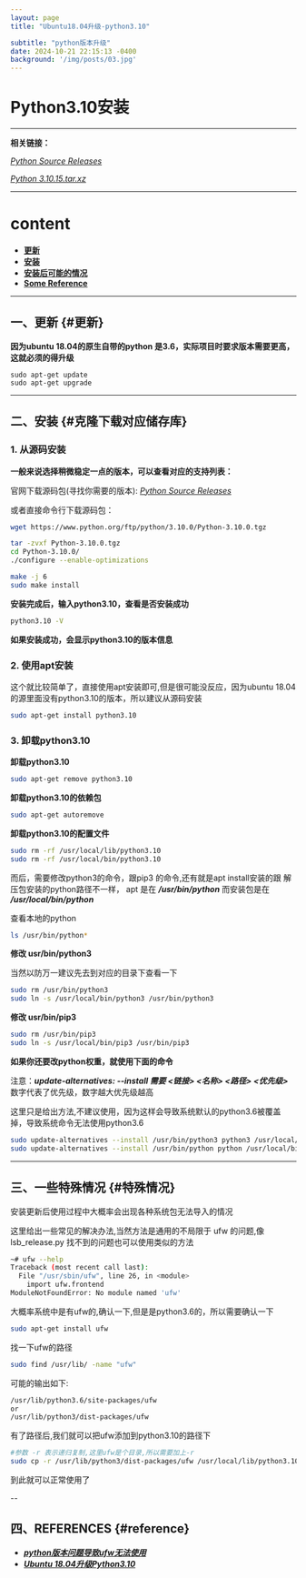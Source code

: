 ```yaml
---
layout: page
title: "Ubuntu18.04升级-python3.10"

subtitle: "python版本升级"
date: 2024-10-21 22:15:13 -0400
background: '/img/posts/03.jpg'
---
```


# Python3.10安装


---


**相关链接：**

[*Python Source Releases*](https://www.python.org/downloads/source/)

[*Python 3.10.15.tar.xz*](https://www.python.org/ftp/python/3.10.15/Python-3.10.15.tar.xz)



---


# content
 - [**更新**](#更新)
 - [**安装**](#克隆下载对应储存库)
 - [**安装后可能的情况**](#特殊情况)
 - [**Some Reference**](#reference)


---


## 一、更新 {#更新}

**因为ubuntu 18.04的原生自带的python 是3.6，实际项目时要求版本需要更高，这就必须的得升级**

```
sudo apt-get update
sudo apt-get upgrade
```

---


## 二、安装 {#克隆下载对应储存库}



### 1. **从源码安装**

**一般来说选择稍微稳定一点的版本，可以查看对应的支持列表：** 

官网下载源码包(寻找你需要的版本):
[*Python Source Releases*](https://www.python.org/downloads/source/)

或者直接命令行下载源码包：

```bash
wget https://www.python.org/ftp/python/3.10.0/Python-3.10.0.tgz
```
```bash
tar -zvxf Python-3.10.0.tgz 
cd Python-3.10.0/
./configure --enable-optimizations

make -j 6
sudo make install

```

**安装完成后，输入python3.10，查看是否安装成功**

```bash
python3.10 -V
```

**如果安装成功，会显示python3.10的版本信息**

### 2. **使用apt安装**

这个就比较简单了，直接使用apt安装即可,但是很可能没反应，因为ubuntu 18.04的源里面没有python3.10的版本，所以建议从源码安装
```bash
sudo apt-get install python3.10
```


### 3. **卸载python3.10**

**卸载python3.10**

```bash
sudo apt-get remove python3.10
```

**卸载python3.10的依赖包**

```bash
sudo apt-get autoremove
```

**卸载python3.10的配置文件**

```bash
sudo rm -rf /usr/local/lib/python3.10
sudo rm -rf /usr/local/bin/python3.10
```

而后，需要修改python3的命令，跟pip3 的命令,还有就是apt install安装的跟 解压包安装的python路径不一样， apt 是在 ***/usr/bin/python*** 而安装包是在 ***/usr/local/bin/python***

查看本地的python
```bash
ls /usr/bin/python*
```
**修改 usr/bin/python3**

当然以防万一建议先去到对应的目录下查看一下
```bash
sudo rm /usr/bin/python3
sudo ln -s /usr/local/bin/python3 /usr/bin/python3
```
**修改 usr/bin/pip3**

```bash
sudo rm /usr/bin/pip3
sudo ln -s /usr/local/bin/pip3 /usr/bin/pip3
```

**如果你还要改python权重，就使用下面的命令**

注意：***update-alternatives: --install 需要 <链接> <名称> <路径> <优先级>*** 数字代表了优先级，数字越大优先级越高

这里只是给出方法,不建议使用，因为这样会导致系统默认的python3.6被覆盖掉，导致系统命令无法使用python3.6

```bash
sudo update-alternatives --install /usr/bin/python3 python3 /usr/local/bin/python3.10 2
sudo update-alternatives --install /usr/bin/python python /usr/local/bin/python3.10 1
```


---



## 三、一些特殊情况 {#特殊情况}

安装更新后使用过程中大概率会出现各种系统包无法导入的情况

这里给出一些常见的解决办法,当然方法是通用的不局限于 ufw 的问题,像 lsb_release.py 找不到的问题也可以使用类似的方法

```bash
~# ufw --help
Traceback (most recent call last):
  File "/usr/sbin/ufw", line 26, in <module>
    import ufw.frontend
ModuleNotFoundError: No module named 'ufw'
```
大概率系统中是有ufw的,确认一下,但是是python3.6的，所以需要确认一下
```bash
sudo apt-get install ufw
```
找一下ufw的路径
```bash
sudo find /usr/lib/ -name "ufw"
```
可能的输出如下:
```bash
/usr/lib/python3.6/site-packages/ufw
or
/usr/lib/python3/dist-packages/ufw
```

有了路径后,我们就可以把ufw添加到python3.10的路径下
```bash
#参数 -r 表示递归复制,这里ufw是个目录,所以需要加上-r
sudo cp -r /usr/lib/python3/dist-packages/ufw /usr/local/lib/python3.10/
```
到此就可以正常使用了

--


## 四、REFERENCES {#reference}

- [***python版本问题导致ufw无法使用***](https://blog.csdn.net/m0_53011501/article/details/127992823)
- [***Ubuntu 18.04升级Python3.10***](https://www.cnblogs.com/nobody-/p/17729987.html)